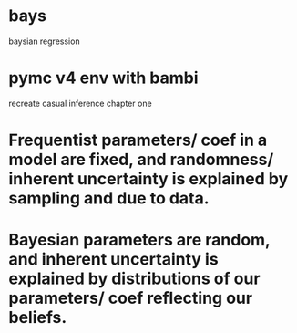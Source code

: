 # bays
baysian regression

# pymc v4 env with bambi
recreate casual inference chapter one

# Frequentist parameters/ coef in a model are fixed, and randomness/ inherent uncertainty is explained by sampling and due to data.

# Bayesian parameters are random, and inherent uncertainty is explained by  distributions of our parameters/ coef reflecting our beliefs.
